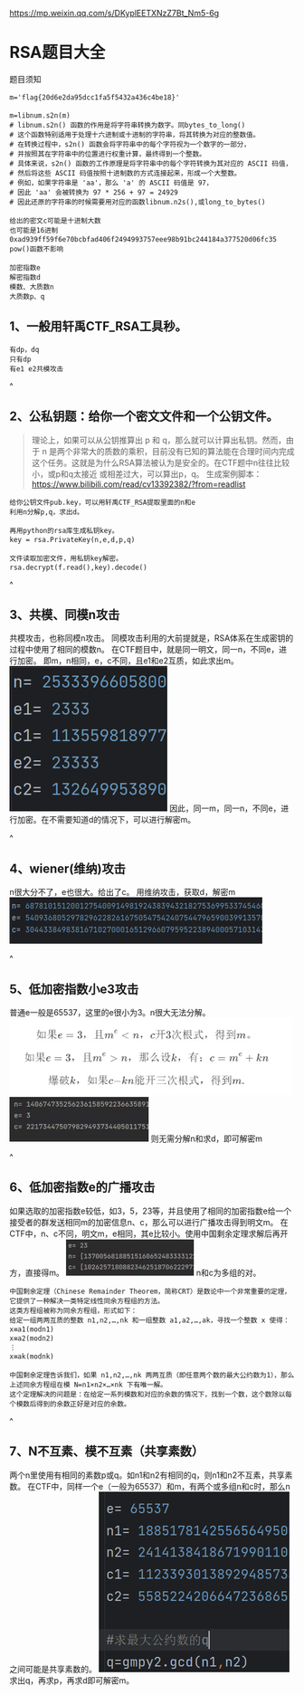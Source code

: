 
<https://mp.weixin.qq.com/s/DKyplEETXNzZ7Bt_Nm5-6g>
# **RSA题目大全**
题目须知
```
m='flag{20d6e2da95dcc1fa5f5432a436c4be18}'

m=libnum.s2n(m)
# libnum.s2n() 函数的作用是将字符串转换为数字。同bytes_to_long()
# 这个函数特别适用于处理十六进制或十进制的字符串，将其转换为对应的整数值。
# 在转换过程中，s2n() 函数会将字符串中的每个字符视为一个数字的一部分，
# 并按照其在字符串中的位置进行权重计算，最终得到一个整数。
# 具体来说，s2n() 函数的工作原理是将字符串中的每个字符转换为其对应的 ASCII 码值，
# 然后将这些 ASCII 码值按照十进制数的方式连接起来，形成一个大整数。
# 例如，如果字符串是 'aa'，那么 'a' 的 ASCII 码值是 97，
# 因此 'aa' 会被转换为 97 * 256 + 97 = 24929
# 因此还原的字符串的时候需要用对应的函数libnum.n2s(),或long_to_bytes()

给出的密文c可能是十进制大数
也可能是16进制0xad939ff59f6e70bcbfad406f2494993757eee98b91bc244184a377520d06fc35
pow()函数不影响

加密指数e
解密指数d
模数、大质数n
大质数p、q
```


## **1、一般用轩禹CTF_RSA工具秒。**
```
有dp，dq
只有dp
有e1 e2共模攻击
```



^
## **2、公私钥题：给你一个密文文件和一个公钥文件。**
>理论上，如果可以从公钥推算出 p 和 q，那么就可以计算出私钥。然而，由于 n 是两个非常大的质数的乘积，目前没有已知的算法能在合理时间内完成这个任务。这就是为什么RSA算法被认为是安全的。在CTF题中n往往比较小，或p和q太接近 或相差过大，可以算出p，q。
生成案例脚本：<https://www.bilibili.com/read/cv13392382/?from=readlist>
```
给你公钥文件pub.key，可以用轩禹CTF_RSA提取里面的n和e
利用n分解p,q，求出d。

再用python的rsa库生成私钥key。
key = rsa.PrivateKey(n,e,d,p,q)

文件读取加密文件，用私钥key解密。
rsa.decrypt(f.read(),key).decode()
```

^
## **3、共模、同模n攻击**
共模攻击，也称同模n攻击。
同模攻击利用的大前提就是，RSA体系在生成密钥的过程中使用了相同的模数n。
在CTF题目中，就是同一明文，同一n，不同e，进行加密。
即m，n相同，e，c不同，且e1和e2互质，如此求出m。
![](.topwrite/assets/image_1732605794324.png)
因此，同一m，同一n，不同e，进行加密。在不需要知道d的情况下，可以进行解密m。


^
## **4、wiener(维纳)攻击**
n很大分不了，e也很大。给出了c。
用维纳攻击，获取d，解密m
![](.topwrite/assets/image_1732607232966.png)


^
## **5、低加密指数小e3攻击**
普通e一般是65537，这里的e很小为3。n很大无法分解。
![](.topwrite/assets/image_1732610710952.png)
![](.topwrite/assets/image_1732610739045.png)
则无需分解n和求d，即可解密m


^
## **6、低加密指数e的广播攻击**
如果选取的加密指数e较低，如3，5，23等，并且使用了相同的加密指数e给一个接受者的群发送相同m的加密信息n、c，那么可以进行广播攻击得到明文m。
在CTF中，n、c不同，明文m，e相同，其e比较小。使用中国剩余定理求解后再开方，直接得m。
![](.topwrite/assets/image_1732612608655.png)
n和c为多组的对。
```
中国剩余定理（Chinese Remainder Theorem，简称CRT）是数论中一个非常重要的定理，它提供了一种解决一类特定线性同余方程组的方法。
这类方程组被称为同余方程组，形式如下：
给定一组两两互质的整数 n1​,n2​,…,nk​ 和一组整数 a1​,a2​,…,ak​，寻找一个整数 x 使得：
x≡a1​(modn1​) 
x≡a2​(modn2​) 
⋮
x≡ak​(modnk​)

中国剩余定理告诉我们，如果 n1​,n2​,…,nk​ 两两互质（即任意两个数的最大公约数为1），那么上述同余方程组在模 N=n1​×n2​×…×nk​ 下有唯一解。
这个定理解决的问题是：在给定一系列模数和对应的余数的情况下，找到一个数，这个数除以每个模数后得到的余数正好是对应的余数。
```

^
## **7、N不互素、模不互素（共享素数）**
两个n里使用有相同的素数p或q。如n1和n2有相同的q，则n1和n2不互素，共享素数。
在CTF中，同样一个e（一般为65537）和m，有两个或多组n和c时，那么n之间可能是共享素数的。
![](.topwrite/assets/image_1732620396104.png)
求出q，再求p，再求d即可解密m。

